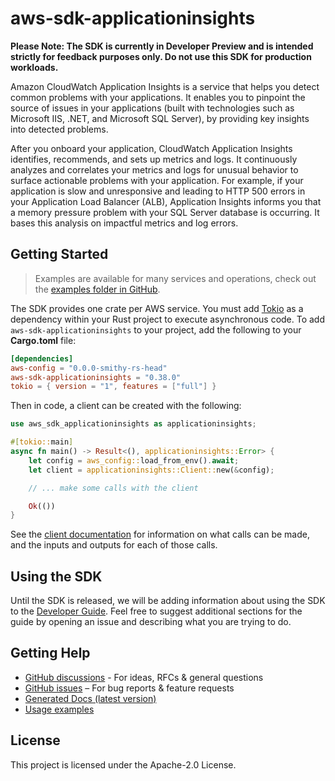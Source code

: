 # aws-sdk-applicationinsights

**Please Note: The SDK is currently in Developer Preview and is intended strictly for
feedback purposes only. Do not use this SDK for production workloads.**

Amazon CloudWatch Application Insights is a service that helps you detect common problems with your applications. It enables you to pinpoint the source of issues in your applications (built with technologies such as Microsoft IIS, .NET, and Microsoft SQL Server), by providing key insights into detected problems.

After you onboard your application, CloudWatch Application Insights identifies, recommends, and sets up metrics and logs. It continuously analyzes and correlates your metrics and logs for unusual behavior to surface actionable problems with your application. For example, if your application is slow and unresponsive and leading to HTTP 500 errors in your Application Load Balancer (ALB), Application Insights informs you that a memory pressure problem with your SQL Server database is occurring. It bases this analysis on impactful metrics and log errors.

## Getting Started

> Examples are available for many services and operations, check out the
> [examples folder in GitHub](https://github.com/awslabs/aws-sdk-rust/tree/main/examples).

The SDK provides one crate per AWS service. You must add [Tokio](https://crates.io/crates/tokio)
as a dependency within your Rust project to execute asynchronous code. To add `aws-sdk-applicationinsights` to
your project, add the following to your **Cargo.toml** file:

```toml
[dependencies]
aws-config = "0.0.0-smithy-rs-head"
aws-sdk-applicationinsights = "0.38.0"
tokio = { version = "1", features = ["full"] }
```

Then in code, a client can be created with the following:

```rust
use aws_sdk_applicationinsights as applicationinsights;

#[tokio::main]
async fn main() -> Result<(), applicationinsights::Error> {
    let config = aws_config::load_from_env().await;
    let client = applicationinsights::Client::new(&config);

    // ... make some calls with the client

    Ok(())
}
```

See the [client documentation](https://docs.rs/aws-sdk-applicationinsights/latest/aws_sdk_applicationinsights/client/struct.Client.html)
for information on what calls can be made, and the inputs and outputs for each of those calls.

## Using the SDK

Until the SDK is released, we will be adding information about using the SDK to the
[Developer Guide](https://docs.aws.amazon.com/sdk-for-rust/latest/dg/welcome.html). Feel free to suggest
additional sections for the guide by opening an issue and describing what you are trying to do.

## Getting Help

* [GitHub discussions](https://github.com/awslabs/aws-sdk-rust/discussions) - For ideas, RFCs & general questions
* [GitHub issues](https://github.com/awslabs/aws-sdk-rust/issues/new/choose) – For bug reports & feature requests
* [Generated Docs (latest version)](https://awslabs.github.io/aws-sdk-rust/)
* [Usage examples](https://github.com/awslabs/aws-sdk-rust/tree/main/examples)

## License

This project is licensed under the Apache-2.0 License.

